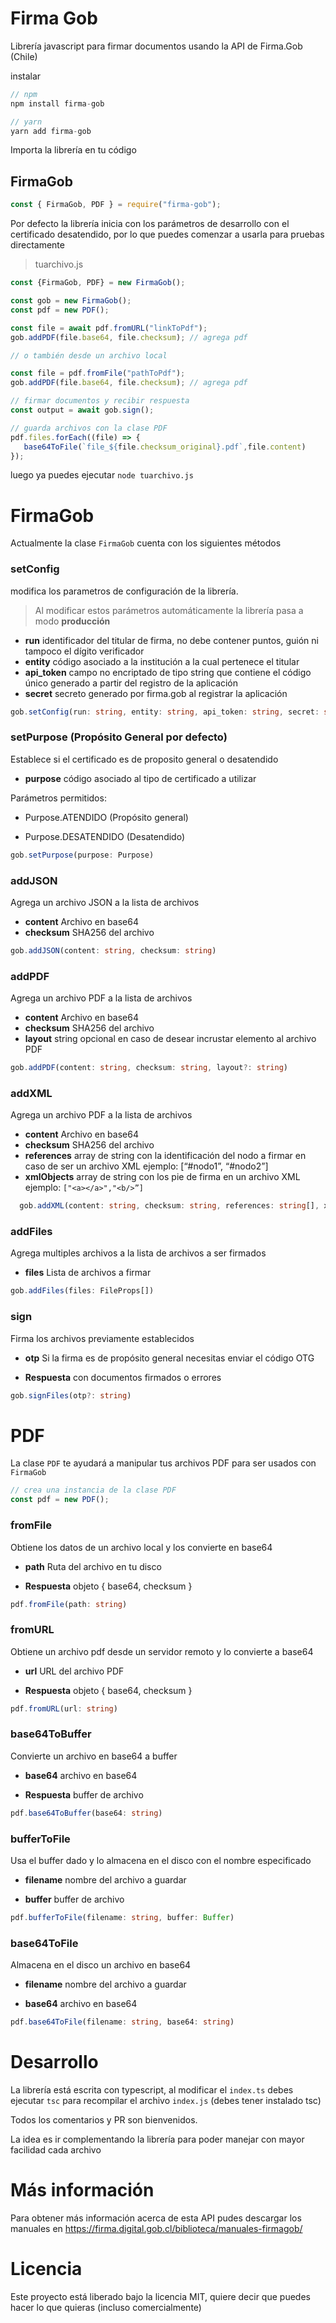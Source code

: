 # Firma Gob

Librería javascript para firmar documentos usando la API de Firma.Gob (Chile)


instalar

```js
// npm
npm install firma-gob

// yarn
yarn add firma-gob
```

Importa la librería en tu código

## FirmaGob

```js
const { FirmaGob, PDF } = require("firma-gob");

```

Por defecto la librería inicia con los parámetros de desarrollo con el certificado desatendido, por lo que puedes comenzar a usarla para pruebas directamente

> tuarchivo.js
```js
const {FirmaGob, PDF} = new FirmaGob();

const gob = new FirmaGob();
const pdf = new PDF();

const file = await pdf.fromURL("linkToPdf");
gob.addPDF(file.base64, file.checksum); // agrega pdf

// o también desde un archivo local

const file = pdf.fromFile("pathToPdf");
gob.addPDF(file.base64, file.checksum); // agrega pdf

// firmar documentos y recibir respuesta
const output = await gob.sign();

// guarda archivos con la clase PDF
pdf.files.forEach((file) => {
   base64ToFile(`file_${file.checksum_original}.pdf`,file.content)
});

```

luego ya puedes ejecutar `node tuarchivo.js`


# FirmaGob

Actualmente la clase `FirmaGob` cuenta con los siguientes métodos

### setConfig

modifica los parametros de configuración de la librería. 

> Al modificar estos parámetros automáticamente la librería pasa a modo **producción**

  * **run** identificador del titular de firma, no debe contener puntos, guión ni tampoco el dígito verificador
   * **entity** código asociado a la institución a la cual pertenece el titular
   * **api_token** campo no encriptado de tipo string que contiene el código único generado a partir del registro de la aplicación
   * **secret** secreto generado por firma.gob al registrar la aplicación

```ts
gob.setConfig(run: string, entity: string, api_token: string, secret: string)
```

### setPurpose (Propósito General por defecto)

Establece si el certificado es de proposito general o desatendido
   * **purpose** código asociado al tipo de certificado a utilizar

Parámetros permitidos:

* Purpose.ATENDIDO (Propósito general)

* Purpose.DESATENDIDO (Desatendido)

```ts
gob.setPurpose(purpose: Purpose)
```

### addJSON

Agrega un archivo JSON a la lista de archivos
   
   * **content** Archivo en base64
   * **checksum** SHA256 del archivo

 ```ts
 gob.addJSON(content: string, checksum: string)
 ```

### addPDF

Agrega un archivo PDF a la lista de archivos

   * **content** Archivo en base64
   * **checksum** SHA256 del archivo
   * **layout** string opcional en caso de desear incrustar elemento al archivo PDF

  ```ts
  gob.addPDF(content: string, checksum: string, layout?: string)
  ```
    
### addXML

Agrega un archivo PDF a la lista de archivos
   * **content** Archivo en base64
   * **checksum** SHA256 del archivo
   * **references** array de string con la identificación del nodo a firmar en caso de ser un archivo XML ejemplo: [“#nodo1”, “#nodo2”]
   * **xmlObjects** array de string con los pie de firma en un archivo XML ejemplo: `["<a></a>","<b/>”]`

```ts
  gob.addXML(content: string, checksum: string, references: string[], xmlObjects: string[])
```

### addFiles

Agrega multiples archivos a la lista de archivos a ser firmados

   * **files** Lista de archivos a firmar

  ```ts
  gob.addFiles(files: FileProps[])
  ```

### sign

Firma los archivos previamente establecidos

   * **otp** Si la firma es de propósito general necesitas enviar el código OTG
  
   * **Respuesta** con documentos firmados o errores

```ts
gob.signFiles(otp?: string)

```

# PDF

La clase `PDF` te ayudará a manipular tus archivos PDF para ser usados con `FirmaGob`

```js
// crea una instancia de la clase PDF
const pdf = new PDF();
```

### fromFile

Obtiene los datos de un archivo local y los convierte en base64

   * **path** Ruta del archivo en tu disco
  
   * **Respuesta** objeto { base64, checksum }

```ts
pdf.fromFile(path: string) 

```

### fromURL

Obtiene un archivo pdf desde un servidor remoto y lo convierte a base64 

   * **url** URL del archivo PDF
  
   * **Respuesta** objeto { base64, checksum }

```ts
pdf.fromURL(url: string)

```

### base64ToBuffer

Convierte un archivo en base64 a buffer

   * **base64** archivo en base64
  
   * **Respuesta** buffer de archivo

```ts
pdf.base64ToBuffer(base64: string)

```

### bufferToFile

  Usa el buffer dado y lo almacena en el disco con el nombre especificado

   * **filename** nombre del archivo a guardar

   * **buffer** buffer de archivo
  

```ts
pdf.bufferToFile(filename: string, buffer: Buffer)

```

### base64ToFile

  Almacena en el disco un archivo en base64

   * **filename** nombre del archivo a guardar

   * **base64** archivo en base64
  

```ts
pdf.base64ToFile(filename: string, base64: string)

```

# Desarrollo

La librería está escrita con typescript, al modificar el `index.ts` debes ejecutar `tsc` para recompilar el archivo `index.js` (debes tener instalado tsc)

Todos los comentarios y PR son bienvenidos.

La idea es ir complementando la librería para poder manejar con mayor facilidad cada archivo

# Más información

Para obtener más información acerca de esta API pudes descargar los manuales en https://firma.digital.gob.cl/biblioteca/manuales-firmagob/

# Licencia

Este proyecto está liberado bajo la licencia MIT, quiere decir que puedes hacer lo que quieras (incluso comercialmente)